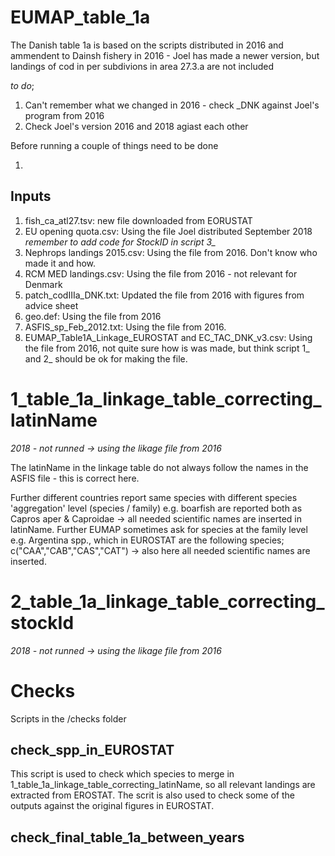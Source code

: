 # EUMAP_table_1a

The Danish table 1a is based on the scripts distributed in 2016 and ammendent to Dainsh fishery in 2016 - Joel has made a newer version, but landings of cod in per subdivions in area 27.3.a are not included

*to do*; 

1.    Can't remember what we changed in 2016 - check _DNK against Joel's program from 2016
2.    Check Joel's version 2016 and 2018 agiast each other

Before running a couple of things need to be done

1.    

## Inputs

1.    fish_ca_atl27.tsv: new file downloaded from EORUSTAT
2.    EU opening quota.csv: Using the file Joel distributed September 2018 *remember to add code for StockID in script 3_*
3.    Nephrops landings 2015.csv: Using the file from 2016. Don't know who made it and how.
4.    RCM MED landings.csv: Using the file from 2016 - not relevant for Denmark
5.    patch_codIIIa_DNK.txt: Updated the file from 2016 with figures from advice sheet
6.    geo.def: Using the file from 2016
7.    ASFIS_sp_Feb_2012.txt: Using the file from 2016. 
8.    EUMAP_Table1A_Linkage_EUROSTAT and EC_TAC_DNK_v3.csv: Using the file from 2016, not quite sure how is was made, but think script 1_ and 2_ should be ok for making the file.



# 1_table_1a_linkage_table_correcting_latinName

*2018 - not runned -> using the likage file from 2016*

The latinName in the linkage table do not always follow the names in the ASFIS file - this is correct here.

Further different countries report same species with different species 'aggregation' level (species / family) e.g. boarfish are reported both as Capros aper & Caproidae -> all needed scientific names are inserted in latinName. Further EUMAP sometimes ask for species at the family level e.g. Argentina spp., which in EUROSTAT are the following species; c("CAA","CAB","CAS","CAT") -> also here all needed scientific names are inserted.


# 2_table_1a_linkage_table_correcting_stockId

*2018 - not runned -> using the likage file from 2016*



# Checks

Scripts in the /checks folder 

## check_spp_in_EUROSTAT

This script is used to check which species to merge in 1_table_1a_linkage_table_correcting_latinName, so all relevant landings are extracted from EROSTAT. 
The scrit is also used to check some of the outputs against the original figures in EUROSTAT.

## check_final_table_1a_between_years
